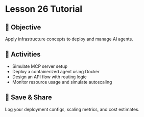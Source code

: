 # Lesson 26 Tutorial

## 🎯 Objective

Apply infrastructure concepts to deploy and manage AI agents.

## 🧩 Activities

- Simulate MCP server setup
- Deploy a containerized agent using Docker
- Design an API flow with routing logic
- Monitor resource usage and simulate autoscaling

## 💾 Save & Share

Log your deployment configs, scaling metrics, and cost estimates.
